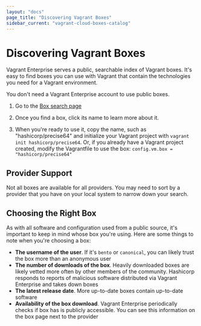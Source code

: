 ```yaml
---
layout: "docs"
page_title: "Discovering Vagrant Boxes"
sidebar_current: "vagrant-cloud-boxes-catalog"
---
```


# Discovering Vagrant Boxes

Vagrant Enterprise serves a public, searchable index of Vagrant boxes. It's easy to find
boxes you can use with Vagrant that contain the technologies you need
for a Vagrant environment.

You don't need a Vagrant Enterprise account to use public boxes.

1. Go to the [Box search page](https://vagrantcloud.com/boxes/search)

1. Once you find a box, click its name to learn more about it.

1. When you're ready to use it, copy the name, such as "hashicorp/precise64"
   and initialize your Vagrant project with `vagrant init hashicorp/precise64`.
   Or, if you already have a Vagrant project created, modify the Vagrantfile
   to use the box: `config.vm.box = "hashicorp/precise64"`

## Provider Support

Not all boxes are available for all providers. You may need
to sort by a provider that you have on your local system
to narrow down your search.

## Choosing the Right Box

As with all software and configuration used from a public source,
it's important to keep in mind whose box you're using. Here
are some things to note when you're choosing a box:

- __The username of the user__. If it's `bento` or `canonical`, you can likely
trust the box more than an anonymous user
- __The number of downloads of the box__. Heavily downloaded boxes
are likely vetted more often by other members of the community. Hashicorp
responds to reports of malicious software distributed via Vagrant Enterprise
and takes down boxes
- __The latest release date__. More up-to-date boxes contain up-to-date
software
- __Availability of the box download__. Vagrant Enterprise periodically checks if box
has is publicly accessible. You can see this information on the box
page next to the provider
